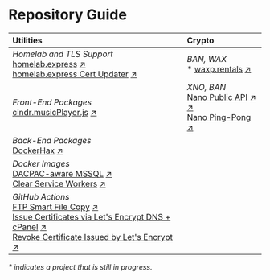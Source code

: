 # Repository Guide

| Utilities | Crypto
| :--- | :---
| *Homelab and TLS Support* <br /> [homelab.express](https://github.com/cinderblockgames/homelab.express) [:arrow_upper_right:](https://homelab.express) <br /> [homelab.express Cert Updater](https://github.com/cinderblockgames/homelab.express-cert-updater) [:arrow_upper_right:](https://hub.docker.com/repository/docker/cinderblockgames/homelab.express-cert-updater) | *BAN, WAX* <br /> \* [waxp.rentals](https://github.com/cinderblockgames/waxp.rentals) [:arrow_upper_right:](https://waxp.rentals)
| *Front-End Packages* <br /> [cindr.musicPlayer.js](https://github.com/cinderblockgames/cindr.musicPlayer.js) [:arrow_upper_right:](https://music.cindr.media/) | *XNO, BAN* <br /> [Nano Public API](https://github.com/cinderblockgames/nano-public-api) [:arrow_upper_right:](https://hub.docker.com/repository/docker/cinderblockgames/nano-public-api) [:arrow_upper_right:](https://hub.docker.com/repository/docker/cinderblockgames/banano-public-api) <br /> [Nano Ping-Pong](https://github.com/cinderblockgames/nano-ping-pong) [:arrow_upper_right:](https://hub.docker.com/repository/docker/cinderblockgames/nano-ping-pong)
| *Back-End Packages* <br /> [DockerHax](https://github.com/cinderblockgames/DockerHax) [:arrow_upper_right:](https://www.nuget.org/packages/DockerHax)
| *Docker Images* <br /> [DACPAC-aware MSSQL](https://github.com/cinderblockgames/dacpac-aware-mssql) [:arrow_upper_right:](https://hub.docker.com/repository/docker/cinderblockgames/dacpac-aware-mssql) <br /> [Clear Service Workers](https://github.com/cinderblockgames/clear-service-workers) [:arrow_upper_right:](https://hub.docker.com/repository/docker/cinderblockgames/clear-service-workers)
| *GitHub Actions* <br /> [FTP Smart File Copy](https://github.com/cinderblockgames/ftp-action) [:arrow_upper_right:](https://github.com/marketplace/actions/ftp-smart-file-copy) <br /> [Issue Certificates via Let's Encrypt DNS + cPanel](https://github.com/cinderblockgames/letsencrypt-dns-cpanel-action) [:arrow_upper_right:](https://github.com/marketplace/actions/issue-certificates-via-let-s-encrypt-dns-cpanel) <br /> [Revoke Certificate Issued by Let's Encrypt](https://github.com/cinderblockgames/letsencrypt-revoke-action) [:arrow_upper_right:](https://github.com/marketplace/actions/revoke-certificate-issued-by-let-s-encrypt)

*\* indicates a project that is still in progress.*
